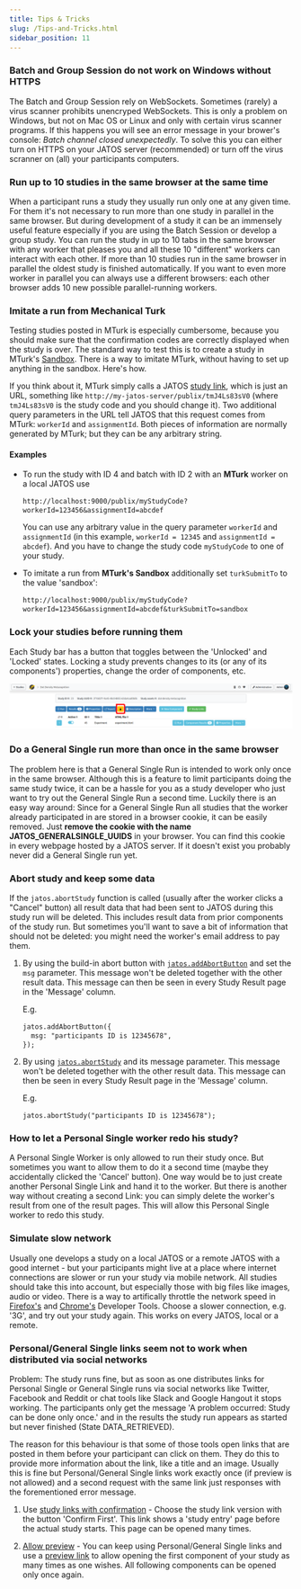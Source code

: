 ```yaml
---
title: Tips & Tricks
slug: /Tips-and-Tricks.html
sidebar_position: 11
---
```


### Batch and Group Session do not work on Windows without HTTPS

The Batch and Group Session rely on WebSockets. Sometimes (rarely) a virus scanner prohibits unencryped WebSockets. This is only a problem on Windows, but not on Mac OS or Linux and only with certain virus scanner programs. If this happens you will see an error message in your brower's console: _Batch channel closed unexpectedly_. To solve this you can either turn on HTTPS on your JATOS server (recommended) or turn off the virus scranner on (all) your participants computers.

### Run up to 10 studies in the same browser at the same time

When a participant runs a study they usually run only one at any given time. For them it's not necessary to run more than one study in parallel in the same browser. But during development of a study it can be an immensely useful feature especially if you are using the Batch Session or develop a group study. You can run the study in up to 10 tabs in the same browser with any worker that pleases you and all these 10 "different" workers can interact with each other. If more than 10 studies run in the same browser in parallel the oldest study is finished automatically. If you want to even more worker in parallel you can always use a different browsers: each other browser adds 10 new possible parallel-running workers.


### Imitate a run from Mechanical Turk

Testing studies posted in MTurk is especially cumbersome, because you should make sure that the confirmation codes are correctly displayed when the study is over. The standard way to test this is to create a study in MTurk's [Sandbox](https://requester.mturk.com/developer/sandbox). There is a way to imitate MTurk, without having to set up anything in the sandbox. Here's how.

If you think about it, MTurk simply calls a JATOS [study link](Run-your-Study-with-Study-Links.html), which is just an URL, something like `http://my-jatos-server/publix/tmJ4Ls83sV0` (where `tmJ4Ls83sV0` is the study code and you should change it). Two additional query parameters in the URL tell JATOS that this request comes from MTurk: `workerId` and `assignmentId`. Both pieces of information are normally generated by MTurk; but they can be any arbitrary string.

#### Examples

* To run the study with ID 4 and batch with ID 2 with an **MTurk** worker on a local JATOS use

  ```
  http://localhost:9000/publix/myStudyCode?workerId=123456&assignmentId=abcdef
  ```

  You can use any arbitrary value in the query parameter `workerId` and `assignmentId` (in this example, `workerId = 12345` and `assignmentId = abcdef`). And you have to change the study code `myStudyCode` to one of your study.

* To imitate a run from **MTurk's Sandbox** additionally set `turkSubmitTo` to the value 'sandbox':

  ```
  http://localhost:9000/publix/myStudyCode?workerId=123456&assignmentId=abcdef&turkSubmitTo=sandbox
  ```


### Lock your studies before running them

Each Study bar has a button that toggles between the  'Unlocked' and 'Locked' states. Locking a study prevents changes to its (or any of its components') properties, change the order of components, etc. 

![](/img/v39x/study_locked.png)


### Do a General Single run more than once in the same browser 

The problem here is that a General Single Run is intended to work only once in the same browser. Although this is a feature to limit participants doing the same study twice, it can be a hassle for you as a study developer who just want to try out the General Single Run a second time. Luckily there is an easy way around: Since for a General Single Run all studies that the worker already participated in are stored in a browser cookie, it can be easily removed. Just **remove the cookie with the name JATOS_GENERALSINGLE_UUIDS** in your browser. You can find this cookie in every webpage hosted by a JATOS server. If it doesn't exist you probably never did a General Single run yet.


### Abort study and keep some data

If the `jatos.abortStudy` function is called (usually after the worker clicks a "Cancel" button) all result data that had been sent to JATOS during this study run will be deleted. This includes result data from prior components of the study run. But sometimes you'll want to save a bit of information that should not be deleted: you might need the worker's email address to pay them. 

1. By using the build-in abort button with [`jatos.addAbortButton`](jatos.js-Reference.html#jatosaddabortbutton) and set the `msg` parameter. This message won't be deleted together with the other result data. This message can then be seen in every Study Result page in the 'Message' column.

   E.g.

   ```
   jatos.addAbortButton({
     msg: "participants ID is 12345678",
   });
   ```

1. By using [`jatos.abortStudy`](jatos.js-Reference.html#jatosabortstudy) and its message parameter. This message won't be deleted together with the other result data. This message can then be seen in every Study Result page in the 'Message' column.

   E.g.

   ```
   jatos.abortStudy("participants ID is 12345678");
   ```


### How to let a Personal Single worker redo his study?

A Personal Single Worker is only allowed to run their study once. But sometimes you want to allow them to do it a second time (maybe they accidentally clicked the 'Cancel' button). One way would be to just create another Personal Single Link and hand it to the worker. But there is another way without creating a second Link: you can simply delete the worker's result from one of the result pages. This will allow this Personal Single worker to redo this study.

### Simulate slow network

Usually one develops a study on a local JATOS or a remote JATOS with a good internet - but your participants might live at a place where internet connections are slower or run your study via mobile network. All studies should take this into account, but especially those with big files like images, audio or video. There is a way to artifically throttle the network speed in [Firefox's](https://developer.mozilla.org/en-US/docs/Tools/Network_Monitor) and [Chrome's](https://developers.google.com/web/tools/chrome-devtools/network#throttle) Developer Tools. Choose a slower connection, e.g. '3G', and try out your study again. This works on every JATOS, local or a remote.

### Personal/General Single links seem not to work when distributed via social networks

Problem: The study runs fine, but as soon as one distributes links for Personal Single or General Single runs via social networks like Twitter, Facebook and Reddit or chat tools like Slack and Google Hangout it stops working. The participants only get the message 'A problem occurred: Study can be done only once.' and in the results the study run appears as started but never finished (State DATA_RETRIEVED).

The reason for this behaviour is that some of those tools open links that are posted in them before your participant can click on them. They do this to provide more information about the link, like a title and an image. Usually this is fine but Personal/General Single links work exactly once (if preview is not allowed) and a second request with the same link just responses with the forementioned error message.

1. Use [study links with confirmation](Run-your-Study-with-Study-Links.html#study-links---how-to-let-participants-run-your-study) - Choose the study link version with the button 'Confirm First'. This link shows a 'study entry' page before the actual study starts. This page can be opened many times.

1. [Allow preview](Restricting-study-flow.html#allow-preview) - You can keep using Personal/General Single links and use a [preview link](Restricting-study-flow.html#preview-links) to allow opening the first component of your study as many times as one wishes. All following components can be opened only once again.
